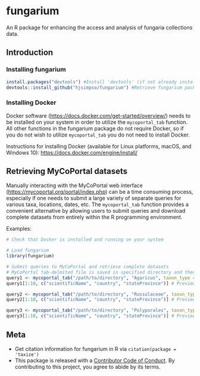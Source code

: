 
<!-- README.md is generated from README.Rmd. Please edit that file -->

# fungarium

<!-- badges: start -->

<!-- badges: end -->

An R package for enhancing the access and analysis of fungaria
collections data.

## Introduction

### Installing fungarium

``` r
install.packages("devtools") #Install 'devtools' (if not already installed)
devtools::install_github("hjsimpso/fungarium") #Retrieve fungarium package from github repository and install
```

### Installing Docker

Docker software (<https://docs.docker.com/get-started/overview/>) needs
to be installed on your system in order to utilize the `mycoportal_tab`
function. All other functions in the fungarium package do not require
Docker, so if you do not wish to utilize `mycoportal_tab` you do not
need to install Docker.

Instructions for installing Docker (available for Linux platforms,
macOS, and Windows 10): <https://docs.docker.com/engine/install/>

## Retrieving MyCoPortal datasets

Manually interacting with the MyCoPortal web interface
(<https://mycoportal.org/portal/index.php>) can be a time consuming
process, especially if one needs to submit a large variety of separate
queries for various taxa, locations, dates, etc. The `mycoportal_tab`
function provides a convenient alternative by allowing users to submit
queries and download complete datasets from entirely within the R
programming environment.

Examples:

``` r
# Check that Docker is installed and running on your system

# Load fungarium
library(fungarium) 

# Submit queries to MyCoPortal and retrieve complete datasets
# MyCoPortal tab-delmited file is saved in specified directory and then imported into R as a data.frame
query1 <- mycoportal_tab("/path/to/directory", "Agaricus", taxon_type = "1", country = "United States", state="Minnesota", messages = F, rec_numb = F) 
query1[1:10, c("scientificName", "country", "stateProvince")] # Preview dataset

query2 <- mycoportal_tab("/path/to/directory", "Russulaceae", taxon_type = "2", country = "United States", state="Minnesota", messages = F, rec_numb = F) 
query2[1:10, c("scientificName", "country", "stateProvince")] # Preview dataset

query3 <- mycoportal_tab("/path/to/directory", "Polyporales", taxon_type = "4", country = "United States", state="Minnesota", messages = F, rec_numb = F) 
query3[1:10, c("scientificName", "country", "stateProvince")] # Preview dataset
```

## Meta

  - Get citation information for fungarium in R via `citation(package =
    'taxize')`
  - This package is released with a [Contributor Code of
    Conduct](https://github.com/hjsimpso/fungarium/blob/main/CODE_OF_CONDUCT.md).
    By contributing to this project, you agree to abide by its terms.
